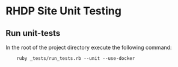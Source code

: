 RHDP Site Unit Testing
=======================

## Run unit-tests

In the root of the project directory execute the following command:


        ruby _tests/run_tests.rb --unit --use-docker
        
